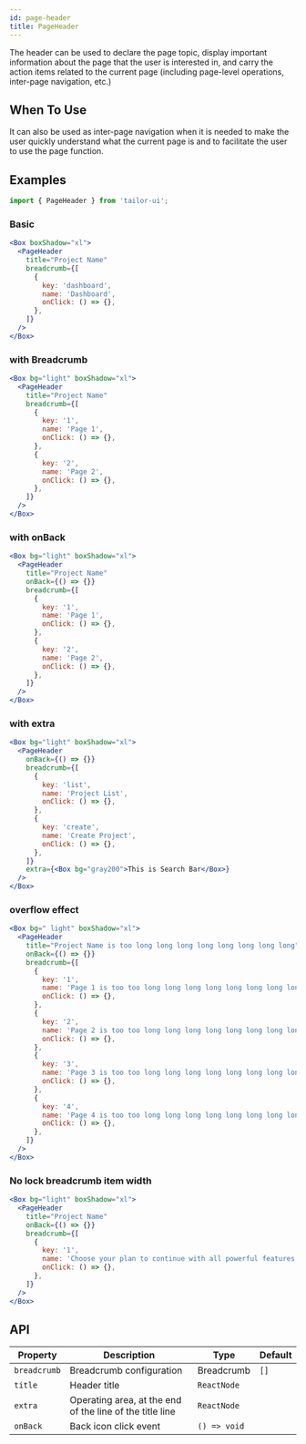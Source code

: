 ```yaml
---
id: page-header
title: PageHeader
---
```


The header can be used to declare the page topic, display important information about the page that the user is interested in, and carry the action items related to the current page (including page-level operations, inter-page navigation, etc.)

## When To Use

It can also be used as inter-page navigation when it is needed to make the user quickly understand what the current page is and to facilitate the user to use the page function.

## Examples

```js
import { PageHeader } from 'tailor-ui';
```

### Basic

```jsx live
<Box boxShadow="xl">
  <PageHeader
    title="Project Name"
    breadcrumb={[
      {
        key: 'dashboard',
        name: 'Dashboard',
        onClick: () => {},
      },
    ]}
  />
</Box>
```

### with Breadcrumb

```jsx live
<Box bg="light" boxShadow="xl">
  <PageHeader
    title="Project Name"
    breadcrumb={[
      {
        key: '1',
        name: 'Page 1',
        onClick: () => {},
      },
      {
        key: '2',
        name: 'Page 2',
        onClick: () => {},
      },
    ]}
  />
</Box>
```

### with onBack

```jsx live
<Box bg="light" boxShadow="xl">
  <PageHeader
    title="Project Name"
    onBack={() => {}}
    breadcrumb={[
      {
        key: '1',
        name: 'Page 1',
        onClick: () => {},
      },
      {
        key: '2',
        name: 'Page 2',
        onClick: () => {},
      },
    ]}
  />
</Box>
```

### with extra

```jsx live
<Box bg="light" boxShadow="xl">
  <PageHeader
    onBack={() => {}}
    breadcrumb={[
      {
        key: 'list',
        name: 'Project List',
        onClick: () => {},
      },
      {
        key: 'create',
        name: 'Create Project',
        onClick: () => {},
      },
    ]}
    extra={<Box bg="gray200">This is Search Bar</Box>}
  />
</Box>
```

### overflow effect

```jsx live
<Box bg=" light" boxShadow="xl">
  <PageHeader
    title="Project Name is too long long long long long long long long"
    onBack={() => {}}
    breadcrumb={[
      {
        key: '1',
        name: 'Page 1 is too too long long long long long long long long',
        onClick: () => {},
      },
      {
        key: '2',
        name: 'Page 2 is too too long long long long long long long long',
        onClick: () => {},
      },
      {
        key: '3',
        name: 'Page 3 is too too long long long long long long long long',
        onClick: () => {},
      },
      {
        key: '4',
        name: 'Page 4 is too too long long long long long long long long',
        onClick: () => {},
      },
    ]}
  />
</Box>
```

### No lock breadcrumb item width

```jsx live
<Box bg="light" boxShadow="xl">
  <PageHeader
    title="Project Name"
    onBack={() => {}}
    breadcrumb={[
      {
        key: '1',
        name: 'Choose your plan to continue with all powerful features',
        onClick: () => {},
      },
    ]}
  />
</Box>
```

## API

| Property     | Description                                              | Type         | Default |
|--------------|----------------------------------------------------------|--------------|---------|
| `breadcrumb` | Breadcrumb configuration                                 | Breadcrumb   | `[]`    |
| `title`      | Header title                                             | `ReactNode`  |         |
| `extra`      | Operating area, at the end of the line of the title line | `ReactNode`  |         |
| `onBack`     | Back icon click event                                    | `() => void` |         |

